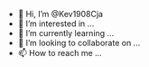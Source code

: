 - 👋 Hi, I’m @Kev1908Cja
- 👀 I’m interested in ...
- 🌱 I’m currently learning ...
- 💞️ I’m looking to collaborate on ...
- 📫 How to reach me ...

<!---
Kev1908Cja/Kev1908Cja is a ✨ special ✨ repository because its `README.md` (this file) appears on your GitHub profile.
You can click the Preview link to take a look at your changes.
--->
